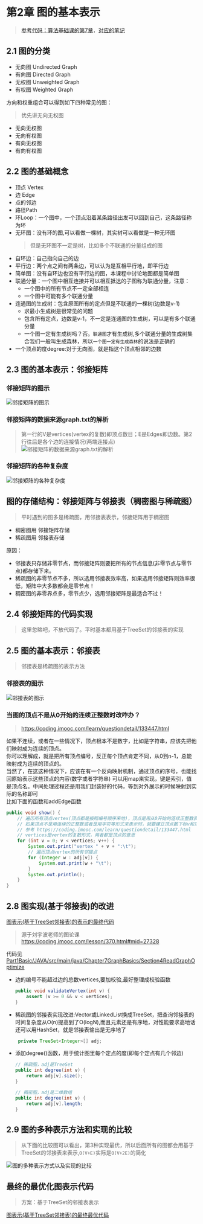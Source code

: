 # 第2章 图的基本表示

>  [参考代码：算法基础课的第7章](../Part1Basic/JAVA/src/main/java/Chapter7GraphBasics)，[对应的笔记](../Part1Basic/第7章_图论基础.md)


## 2.1 图的分类
+ 无向图 Undirected Graph
+ 有向图 Directed Graph
+ 无权图 Unweighted Graph
+ 有权图 Weighted Graph

方向和权重组合可以得到如下四种常见的图：

> 优先讲无向无权图

+ 无向无权图
+ 无向有权图
+ 有向无权图
+ 有向有权图

## 2.2 图的基础概念

+ 顶点 Vertex
+ 边 Edge
+ 点的邻边
+ 路径Path
+ 环Loop：一个图中，一个顶点沿着某条路径出发可以回到自己，这条路径称为环
+ 无环图：没有环的图,可以看做一棵树，其实树可以看做是一种无环图
  > 但是无环图不一定是树，比如多个不联通的分量组成的图
+ 自环边：自己指向自己的边
+ 平行边：两个点之间有两条边，可以认为是互相平行地，即平行边
+ 简单图：没有自环边也没有平行边的图，本课程中讨论地图都是简单图
+ 联通分量：一个图中相互连接并可以相互抵达的子图称为联通分量，注意：
  + 一个图中的所有节点不一定全部相连
  + 一个图中可能有多个联通分量
+ 连通图的生成树：包含原图所有的定点但是不联通的一棵树(边数是v-1)
  + 求最小生成树是很常见的问题
  + 包含所有定点，边数是v-1，不一定是连通图的生成树，可以是有多个联通分量
  + 一个图一定有生成树吗？否。`联通图`才有生成树,多个联通分量的生成树集合我们一般叫生成森林，所以`一个图一定有生成森林`的说法是正确的
+ 一个顶点的度degree:对于无向图，就是指这个顶点相邻的边数

## 2.3 图的基本表示：邻接矩阵

### 邻接矩阵的图示
![邻接矩阵的图示](images/第02章_图的基本表示/邻接矩阵的图示.jpg)
### 邻接矩阵的数据来源graph.txt的解析
> 第一行的V是vertices(vertex的复数)即顶点数目；E是Edges即边数。第2行往后是各个边的连接情况(两端连接点)
![邻接矩阵的数据来源graph.txt的解析](images/第02章_图的基本表示/邻接矩阵的数据来源graph_txt的解析.jpg)

### 邻接矩阵的各种复杂度

![邻接矩阵的各种复杂度](images/第02章_图的基本表示/邻接矩阵的各种复杂度.jpg)

## 图的存储结构：邻接矩阵与邻接表（稠密图与稀疏图）

> 平时遇到的图多是稀疏图，用邻接表表示，邻接矩阵用于稠密图

+ 稠密图用 邻接矩阵存储
+ 稀疏图用 邻接表存储

原因：

+ 邻接表只存储非零节点，而邻接矩阵则要把所有的节点信息(非零节点与零节点)都存储下来。
+ 稀疏图的非零节点不多，所以选用邻接表效率高，如果选用邻接矩阵则效率很低，矩阵中大多数都会是零节点！
+ 稠密图的非零界点多，零节点少，选用邻接矩阵是最适合不过！

## 2.4 邻接矩阵的代码实现

> 这里忽略吧，不放代码了。平时基本都用基于TreeSet的邻接表的实现

## 2.5 图的基本表示：邻接表
> 邻接表是稀疏图的表示方法

### 邻接表的图示

![邻接表的图示](images/第02章_图的基本表示/邻接表的图示.jpg)

### 当图的顶点不是从0开始的连续正整数时改咋办？

> https://coding.imooc.com/learn/questiondetail/133447.html

如果不连续，或者在一些情况下，顶点根本不是数字，比如是字符串，应该先把他们映射成为连续的顶点。  
你可以理解成，就是把所有顶点编号，反正每个顶点肯定不同，从0到n-1，总能映射成为连续的顶点的。  
当然了，在这这种情况下，应该在有一个反向映射机制，通过顶点的序号，也能找回原始表示这些顶点的内容(数字或者字符串)
可以用map来实现，键是索引，值是顶点名。中间处理过程还是用我们封装好的代码，等到对外展示的时候映射到实际的名称即可  
比如下面的函数和addEdge函数  


```java
public void show() {
    // 遍历所有顶点vertex(顶点都是按照编号顺序来地)，顶点是用从0开始的连续正整数表示时v才代表顶点，
    // 如果顶点不是用连续的正整数或者是用字符等形式来表示时，就要建立顶点数下标v和顶点实际含义的映射关系了，可以用map来表示，要显示的时候统一用map
    // 参考 https://coding.imooc.com/learn/questiondetail/133447.html
    // vertices是vertex的复数形式，两者都是顶点的意思
    for (int v = 0; v < vertices; v++) {
        System.out.print("vertex " + v + ":\t");
        // 遍历顶点vertex的所有邻接点
        for (Integer w : adj[v]) {
            System.out.print(w + "\t");
        }
        System.out.println();
    }
}
```

## 2.8 图实现(基于邻接表)的改进

[图表示(基于TreeSet邻接表)的表示的最终代码](src/main/java/Chapter02GraphExpress/Graph.java)

> 源于刘宇波老师的图论课 https://coding.imooc.com/lesson/370.html#mid=27328

代码见[Part1Basic/JAVA/src/main/java/Chapter7GraphBasics/Section4ReadGraphOptimize](../Part1Basic/JAVA/src/main/java/Chapter7GraphBasics/Section4ReadGraphOptimize)

+ 边的编号不能超过边的总数vertices,要加校验,最好整理成校验函数
  ```java
  public void validateVertex(int v) {
      assert (v >= 0 && v < vertices);
  }
  ```
+ 稀疏图的邻接表实现改进:Vector或LinkedList换成TreeSet，把查询邻接表的时间复杂度从O(n)提高到了O(logN),而且元素还是有序地，对性能要求高地话还可以用HashSet，就是邻接表输出是无序地了
  ```java
   private TreeSet<Integer>[] adj;
  ```
+ 添加degree()函数，用于统计图里每个定点的度(即每个定点有几个邻边)
  ```java
  // 稀疏图，adj是TreeSet
  public int degree(int v) {
      return adj[v].size();
  }
  ```
  
  ```java
  // 稠密图，adj是二维数组
  public int degree(int v) {
      return adj[v].length;
  }
  ```
  
## 2.9 图的多种表示方法和实现的比较

> 从下面的比较图可以看出，第3种实现最优，所以后面所有的图都会用基于TreeSet的邻接表来表示,`O(V+E)`实际是`O(V+2E)`的简化

![图的多种表示方式以及实现的比较](images/第02章_图的基本表示/图的多种表示方式以及实现的比较.png)

## 最终的最优化图表示代码

> 方案：基于TreeSet的邻接表表示

[图表示(基于TreeSet邻接表)的最终最优代码](src/main/java/Chapter02GraphExpress/Graph.java)